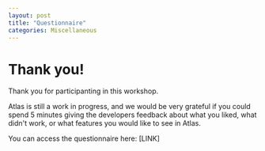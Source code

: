 ```yaml
---
layout: post
title: "Questionnaire"
categories: Miscellaneous
---
```


# Thank you!

Thank you for participanting in this workshop.

Atlas is still a work in progress, and we would be very grateful if you could spend 5 minutes giving the developers feedback about what you liked, what didn't work, or what features you would like to see in Atlas.

You can access the questionnaire here: [LINK]
